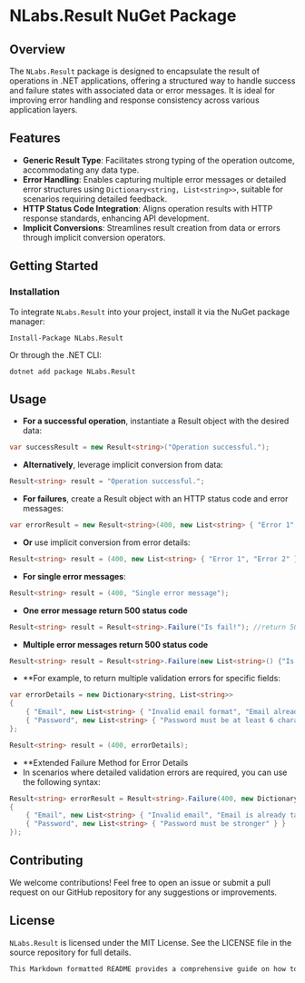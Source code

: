 # NLabs.Result NuGet Package

## Overview
The `NLabs.Result` package is designed to encapsulate the result of operations in .NET applications, offering a structured way to handle success and failure states with associated data or error messages. It is ideal for improving error handling and response consistency across various application layers.

## Features
- **Generic Result Type**: Facilitates strong typing of the operation outcome, accommodating any data type.
- **Error Handling**: Enables capturing multiple error messages or detailed error structures using `Dictionary<string, List<string>>`, suitable for scenarios requiring detailed feedback.
- **HTTP Status Code Integration**: Aligns operation results with HTTP response standards, enhancing API development.
- **Implicit Conversions**: Streamlines result creation from data or errors through implicit conversion operators.


## Getting Started

### Installation
To integrate `NLabs.Result` into your project, install it via the NuGet package manager:

```plaintext
Install-Package NLabs.Result
```

Or through the .NET CLI:
```plaintext
dotnet add package NLabs.Result
```

## Usage
- **For a successful operation**, instantiate a Result object with the desired data:

```csharp
var successResult = new Result<string>("Operation successful.");
```

- **Alternatively**, leverage implicit conversion from data:
```csharp
Result<string> result = "Operation successful.";
```

- **For failures**, create a Result object with an HTTP status code and error messages:

```csharp
var errorResult = new Result<string>(400, new List<string> { "Error 1", "Error 2" });
```

- **Or** use implicit conversion from error details:

```csharp
Result<string> result = (400, new List<string> { "Error 1", "Error 2" });
```

- **For single error messages**:

```csharp
Result<string> result = (400, "Single error message");
```
- **One error message return 500 status code**
```csharp
Result<string> result = Result<string>.Failure("Is fail!"); //return 500 status code
``` 

- **Multiple error messages return 500 status code**
```csharp
Result<string> result = Result<string>.Failure(new List<string>() {"Is fail!","Is not unique!"}); //return 500 status code
```
- **For example, to return multiple validation errors for specific fields:
```csharp
var errorDetails = new Dictionary<string, List<string>> 
{
    { "Email", new List<string> { "Invalid email format", "Email already in use" } },
    { "Password", new List<string> { "Password must be at least 6 characters long" } }
};

Result<string> result = (400, errorDetails);
```
- **Extended Failure Method for Error Details
- In scenarios where detailed validation errors are required, you can use the following syntax:
```csharp
Result<string> errorResult = Result<string>.Failure(400, new Dictionary<string, List<string>>
{
    { "Email", new List<string> { "Invalid email", "Email is already taken" } },
    { "Password", new List<string> { "Password must be stronger" } }
});

```

## Contributing
We welcome contributions! Feel free to open an issue or submit a pull request on our GitHub repository for any suggestions or improvements.

## License
`NLabs.Result` is licensed under the MIT License. See the LICENSE file in the source repository for full details.

```rust
This Markdown formatted README provides a comprehensive guide on how to use the `NLabs.Result` package, suitable for your project's repository or documentation.
```
